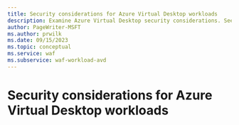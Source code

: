 ```yaml
---
title: Security considerations for Azure Virtual Desktop workloads
description: Examine Azure Virtual Desktop security considerations. See how to encrypt data, use network segmentation, detect threats, and implement other security measures.
author: PageWriter-MSFT
ms.author: prwilk
ms.date: 09/15/2023
ms.topic: conceptual
ms.service: waf
ms.subservice: waf-workload-avd
---
```


# Security considerations for Azure Virtual Desktop workloads
